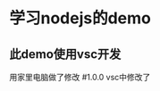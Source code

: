 学习nodejs的demo
=========================================

此demo使用vsc开发
------------------------
用家里电脑做了修改
#1.0.0
vsc中修改了
